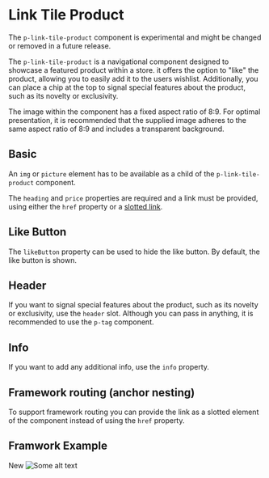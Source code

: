 # Link Tile Product

<Notification heading="Experimental Component" state="warning">
  The <code>p-link-tile-product</code> component is experimental and might be changed or removed in a future release.
</Notification>

The `p-link-tile-product` is a navigational component designed to showcase a featured product within a store. it offers
the option to "like" the product, allowing you to easily add it to the users wishlist. Additionally, you can place a
chip at the top to signal special features about the product, such as its novelty or exclusivity.

<Notification heading="Image Aspect Ratio" state="warning">
  The image within the component has a fixed aspect ratio of 8:9. For optimal presentation, it is recommended that the supplied image adheres to the same aspect ratio of 8:9 and includes
a transparent background. </Notification>

<TableOfContents></TableOfContents>

## Basic

An `img` or `picture` element has to be available as a child of the `p-link-tile-product` component.

The `heading` and `price` properties are required and a link must be provided, using either the `href` property or a
[slotted link](components/link-tile-product/examples#framework-routing-anchor-nesting).

<Playground :markup="basic" :config="config"></Playground>

## Like Button

The `likeButton` property can be used to hide the like button. By default, the like button is shown.

<Playground :markup="likeButtonMarkup" :config="config">
  <SelectOptions v-model="likeButton" :values="likeButtons" name="like-button"></SelectOptions>
</Playground>

## Header

If you want to signal special features about the product, such as its novelty or exclusivity, use the `header` slot.
Although you can pass in anything, it is recommended to use the `p-tag` component.

<Playground :markup="header" :config="config"></Playground>

## Info

If you want to add any additional info, use the `info` property.

<Playground :markup="info" :config="config"></Playground>

## Framework routing (anchor nesting)

To support framework routing you can provide the link as a slotted element of the component instead of using the `href`
property.

<Playground :markup="slottedLink" :config="config"></Playground>

## Framwork Example

<Playground :frameworkMarkup="example" :config="{ ...config, withoutDemo: true }">
    <p-link-tile-product
    :heading="'Some product'"
    :price="'911€'"
    :info="'Some info'"
    :href="'https://www.porsche.com'"
    :liked="liked"
    @likeChange="handleLikeChange"
    :theme="theme"
  >
    <p-tag slot="header" :color="'background-base'">New</p-tag>
    <img :src="imgSrc" alt="Some alt text" />
  </p-link-tile-product>
</Playground>

<script lang="ts">
import Vue from 'vue';
import Component from 'vue-class-component'; 
import {getLinkTileProductCodeSamples} from "shared/src"; 
import type { Theme } from '@/models';

@Component
export default class Code extends Vue {
  config = { themeable: true, spacing: 'block' };
  imgSrc = require('@/assets/weekender.webp');
  img = `<img src="${this.imgSrc}" alt="Some alt text" />`;
  link = `<a href="https://www.porsche.com">Some label</a>`;
  headerSlot = `<p-tag slot="header" color="background-base">New</p-tag>`;

  liked = false;

  handleLikeChange(e) {
    e.preventDefault();
    this.liked = !e.detail.liked;
  };

  get theme(): Theme {
    return this.$store.getters.playgroundTheme;
  }


  example = getLinkTileProductCodeSamples();

  basic = `<p-link-tile-product heading="Some product" price="911€" href="https://porsche.com" theme="${this.theme}">
  ${this.img}
</p-link-tile-product>

<p-link-tile-product heading="Some product" price="911€" href="https://porsche.com" theme="${this.theme}">
  <picture>
    <source media="(min-width:400px)" srcset="${this.imgSrc}" />
    ${this.img}
  </picture>
</p-link-tile-product>`;

  likeButton = 'false';
  likeButtons = ['true', 'false'];
  get likeButtonMarkup() {
    return`<p-link-tile-product heading="Some product" price="911€" href="https://porsche.com" ${this.likeButton === 'false' ? 'like-button="false"' : ''} theme="${this.theme}">
  ${this.img}
</p-link-tile-product>`;
  };

  header = `<p-link-tile-product heading="Some product" price="911€" href="https://porsche.com" theme="${this.theme}">
  ${this.headerSlot}
  ${this.img}
</p-link-tile-product>`;

  info = `<p-link-tile-product heading="Some product" price="911€" href="https://porsche.com" info="Some info" theme="${this.theme}">
  ${this.img}
</p-link-tile-product>`;

  slottedLink = `<p-link-tile-product heading="Some product" price="911€" info="Some info" theme="${this.theme}">
  ${this.link}
  ${this.img}
</p-link-tile-product>`;
}
</script>

<style scoped lang="scss">
  :deep(p-link-tile-product) {
    max-width: 400px;
  }
</style>
